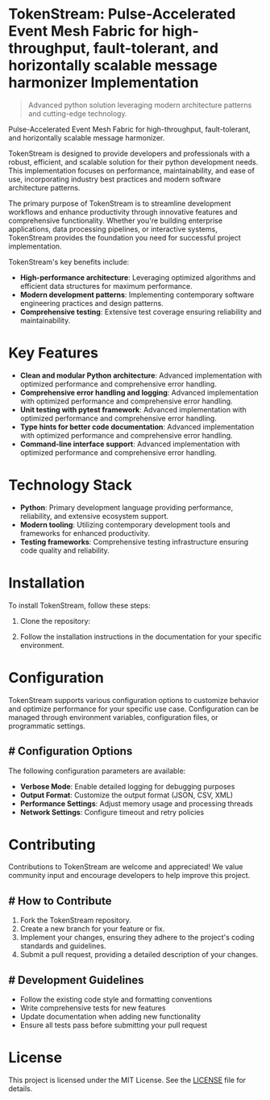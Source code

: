 <!-- fallback_TokenStream_20250803191511_93484 -->

# TokenStream: Pulse-Accelerated Event Mesh Fabric for high-throughput, fault-tolerant, and horizontally scalable message harmonizer Implementation
> Advanced python solution leveraging modern architecture patterns and cutting-edge technology.

Pulse-Accelerated Event Mesh Fabric for high-throughput, fault-tolerant, and horizontally scalable message harmonizer.

TokenStream is designed to provide developers and professionals with a robust, efficient, and scalable solution for their python development needs. This implementation focuses on performance, maintainability, and ease of use, incorporating industry best practices and modern software architecture patterns.

The primary purpose of TokenStream is to streamline development workflows and enhance productivity through innovative features and comprehensive functionality. Whether you're building enterprise applications, data processing pipelines, or interactive systems, TokenStream provides the foundation you need for successful project implementation.

TokenStream's key benefits include:

* **High-performance architecture**: Leveraging optimized algorithms and efficient data structures for maximum performance.
* **Modern development patterns**: Implementing contemporary software engineering practices and design patterns.
* **Comprehensive testing**: Extensive test coverage ensuring reliability and maintainability.

# Key Features

* **Clean and modular Python architecture**: Advanced implementation with optimized performance and comprehensive error handling.
* **Comprehensive error handling and logging**: Advanced implementation with optimized performance and comprehensive error handling.
* **Unit testing with pytest framework**: Advanced implementation with optimized performance and comprehensive error handling.
* **Type hints for better code documentation**: Advanced implementation with optimized performance and comprehensive error handling.
* **Command-line interface support**: Advanced implementation with optimized performance and comprehensive error handling.

# Technology Stack

* **Python**: Primary development language providing performance, reliability, and extensive ecosystem support.
* **Modern tooling**: Utilizing contemporary development tools and frameworks for enhanced productivity.
* **Testing frameworks**: Comprehensive testing infrastructure ensuring code quality and reliability.

# Installation

To install TokenStream, follow these steps:

1. Clone the repository:


2. Follow the installation instructions in the documentation for your specific environment.

# Configuration

TokenStream supports various configuration options to customize behavior and optimize performance for your specific use case. Configuration can be managed through environment variables, configuration files, or programmatic settings.

## # Configuration Options

The following configuration parameters are available:

* **Verbose Mode**: Enable detailed logging for debugging purposes
* **Output Format**: Customize the output format (JSON, CSV, XML)
* **Performance Settings**: Adjust memory usage and processing threads
* **Network Settings**: Configure timeout and retry policies

# Contributing

Contributions to TokenStream are welcome and appreciated! We value community input and encourage developers to help improve this project.

## # How to Contribute

1. Fork the TokenStream repository.
2. Create a new branch for your feature or fix.
3. Implement your changes, ensuring they adhere to the project's coding standards and guidelines.
4. Submit a pull request, providing a detailed description of your changes.

## # Development Guidelines

* Follow the existing code style and formatting conventions
* Write comprehensive tests for new features
* Update documentation when adding new functionality
* Ensure all tests pass before submitting your pull request

# License

This project is licensed under the MIT License. See the [LICENSE](https://github.com/xgek/TokenStream/blob/main/LICENSE) file for details.
